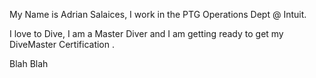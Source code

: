 My Name is Adrian Salaices,
I work in the PTG Operations Dept @ Intuit. 

I love to Dive, I am a Master Diver and I am getting ready to get my DiveMaster Certification .

Blah 
Blah 
